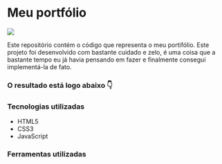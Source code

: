 # Meu portfólio

<div>
  <img src="blob:https://web.whatsapp.com/f2c07d29-521f-468a-af66-06de9a7bfb21.png" >
  <p>
    Este repositório contém o código que representa o meu portifólio. Este projeto foi desenvolvido com bastante cuidado e 
    zelo, é uma coisa que a bastante tempo eu já havia pensando em fazer e finalmente consegui implementá-la de fato. 
  </p>
 </div>


<h3> O resultado está logo abaixo 👇 </h3>


<h3> Tecnologias utilizadas </h3>

<ul>
  <li> HTML5 </li>  
  <li> CSS3 </li>  
  <li> JavaScript </li>  
</ul>

<h3> Ferramentas utilizadas </h3>

